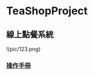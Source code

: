 # TeaShopProject
## 線上點餐系統
!(pic/123.png)</a>
### [操作手冊](https://github.com/Ruruko1999/TeaShopProject/blob/main/HomeWork/%E7%B7%9A%E4%B8%8A%E9%BB%9E%E9%A4%90%E7%B3%BB%E7%B5%B1PDF.pdf)

